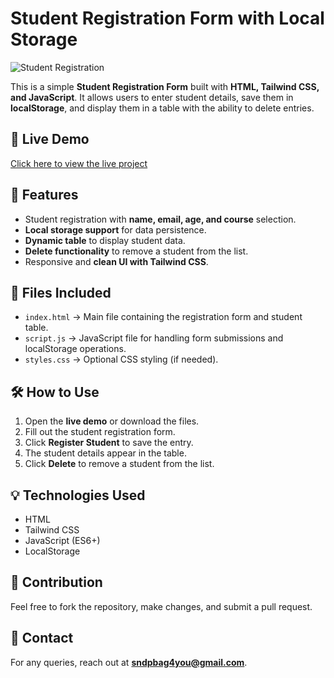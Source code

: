 # Student Registration Form with Local Storage

![Student Registration](https://cdn-icons-png.flaticon.com/512/1077/1077012.png)

This is a simple **Student Registration Form** built with **HTML, Tailwind CSS, and JavaScript**. It allows users to enter student details, save them in **localStorage**, and display them in a table with the ability to delete entries.

## 🚀 Live Demo
[Click here to view the live project](https://sndpbag.github.io/form-table-js/)

## 📌 Features
- Student registration with **name, email, age, and course** selection.
- **Local storage support** for data persistence.
- **Dynamic table** to display student data.
- **Delete functionality** to remove a student from the list.
- Responsive and **clean UI with Tailwind CSS**.

## 📂 Files Included
- `index.html` → Main file containing the registration form and student table.
- `script.js` → JavaScript file for handling form submissions and localStorage operations.
- `styles.css` → Optional CSS styling (if needed).

## 🛠️ How to Use
1. Open the **live demo** or download the files.
2. Fill out the student registration form.
3. Click **Register Student** to save the entry.
4. The student details appear in the table.
5. Click **Delete** to remove a student from the list.

## 💡 Technologies Used
- HTML
- Tailwind CSS
- JavaScript (ES6+)
- LocalStorage

## 🌟 Contribution
Feel free to fork the repository, make changes, and submit a pull request.

## 📧 Contact
For any queries, reach out at **sndpbag4you@gmail.com**.

